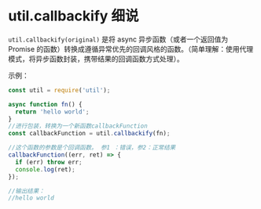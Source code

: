 # util.callbackify 细说

`util.callbackify(original)` 是将 async 异步函数（或者一个返回值为 Promise 的函数）转换成遵循异常优先的回调风格的函数。（简单理解：使用代理模式，将异步函数封装，携带结果的回调函数方式处理）。

示例：

```js
const util = require('util');

async function fn() {
  return 'hello world';
}
//进行包装，转换为一个新函数callbackFunction
const callbackFunction = util.callbackify(fn);

//这个函数的参数是个回调函数。 参1 ：错误，参2：正常结果
callbackFunction((err, ret) => {
  if (err) throw err;
  console.log(ret);
});

//输出结果：
//hello world
```
